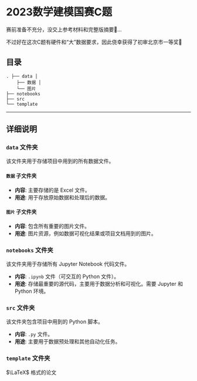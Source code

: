# 2023数学建模国赛C题

赛前准备不充分，没交上参考材料和完整版摘要🥲...

不过好在这次C题有硬件和“大”数据要求，因此侥幸获得了初审北京市一等奖🥇

## 目录
```
. ├── data │ 
	├── 数据 │ 
	└── 图片 
├── notebooks
├── src
└── template
```

---
## 详细说明

### `data` 文件夹

该文件夹用于存储项目中用到的所有数据文件。

#### `数据` 子文件夹

- **内容**: 主要存储的是 Excel 文件。
- **用途**: 用于存放原始数据和处理后的数据。

#### `图片` 子文件夹

- **内容**: 包含所有重要的图片文件。
- **用途**: 图片资源，例如数据可视化结果或项目文档用到的图片。

### `notebooks` 文件夹

该文件夹用于存储所有 Jupyter Notebook 代码文件。

- **内容**: `.ipynb` 文件（可交互的 Python 文件）。
- **用途**: 存储最重要的源代码，主要用于数据分析和可视化。需要 Jupyter 和 Python 环境。

### `src` 文件夹

该文件夹包含项目中用到的 Python 脚本。

- **内容**: `.py` 文件。
- **用途**: 主要用于数据预处理和其他自动化任务。

### `template` 文件夹

$\LaTeX$ 格式的论文

